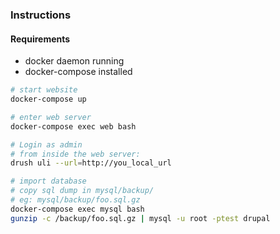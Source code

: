 ### Instructions

#### Requirements
- docker daemon running
- docker-compose installed

```bash
# start website
docker-compose up

# enter web server
docker-compose exec web bash

# Login as admin
# from inside the web server:
drush uli --url=http://you_local_url

# import database
# copy sql dump in mysql/backup/
# eg: mysql/backup/foo.sql.gz
docker-compose exec mysql bash
gunzip -c /backup/foo.sql.gz | mysql -u root -ptest drupal
```
